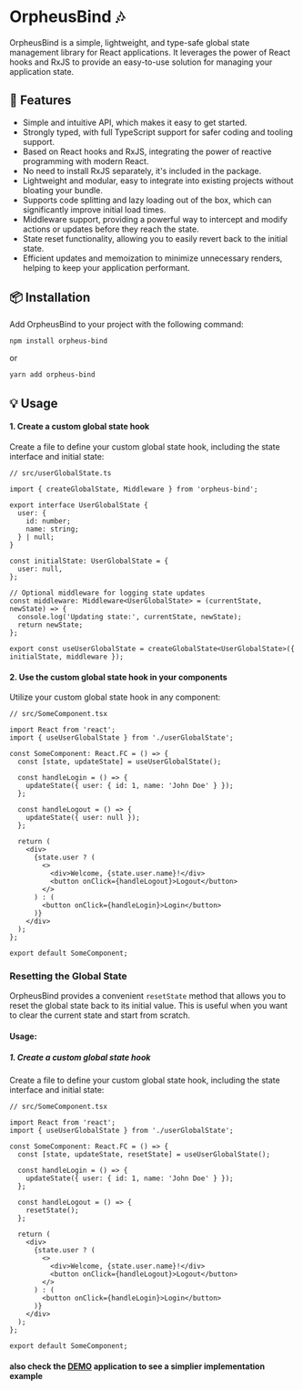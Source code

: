 # OrpheusBind 🎶

OrpheusBind is a simple, lightweight, and type-safe global state management library for React applications. It leverages the power of React hooks and RxJS to provide an easy-to-use solution for managing your application state.

## 🌟 Features

- Simple and intuitive API, which makes it easy to get started.
- Strongly typed, with full TypeScript support for safer coding and tooling support.
- Based on React hooks and RxJS, integrating the power of reactive programming with modern React.
- No need to install RxJS separately, it's included in the package.
- Lightweight and modular, easy to integrate into existing projects without bloating your bundle.
- Supports code splitting and lazy loading out of the box, which can significantly improve initial load times.
- Middleware support, providing a powerful way to intercept and modify actions or updates before they reach the state.
- State reset functionality, allowing you to easily revert back to the initial state.
- Efficient updates and memoization to minimize unnecessary renders, helping to keep your application performant.

## 📦 Installation

Add OrpheusBind to your project with the following command:

```bash
npm install orpheus-bind
```

or

```bash
yarn add orpheus-bind
```

## 💡 Usage

#### 1. Create a custom global state hook

Create a file to define your custom global state hook, including the state interface and initial state:

```tsx
// src/userGlobalState.ts

import { createGlobalState, Middleware } from 'orpheus-bind';

export interface UserGlobalState {
  user: {
    id: number;
    name: string;
  } | null;
}

const initialState: UserGlobalState = {
  user: null,
};

// Optional middleware for logging state updates
const middleware: Middleware<UserGlobalState> = (currentState, newState) => {
  console.log('Updating state:', currentState, newState);
  return newState;
};

export const useUserGlobalState = createGlobalState<UserGlobalState>({ initialState, middleware });
```

#### 2. Use the custom global state hook in your components

Utilize your custom global state hook in any component:

```tsx
// src/SomeComponent.tsx

import React from 'react';
import { useUserGlobalState } from './userGlobalState';

const SomeComponent: React.FC = () => {
  const [state, updateState] = useUserGlobalState();

  const handleLogin = () => {
    updateState({ user: { id: 1, name: 'John Doe' } });
  };

  const handleLogout = () => {
    updateState({ user: null });
  };

  return (
    <div>
      {state.user ? (
        <>
          <div>Welcome, {state.user.name}!</div>
          <button onClick={handleLogout}>Logout</button>
        </>
      ) : (
        <button onClick={handleLogin}>Login</button>
      )}
    </div>
  );
};

export default SomeComponent;
```

### Resetting the Global State

OrpheusBind provides a convenient `resetState` method that allows you to reset the global state back to its initial value. This is useful when you want to clear the current state and start from scratch.

#### Usage:

##### 1. Create a custom global state hook

Create a file to define your custom global state hook, including the state interface and initial state:

```tsx
// src/SomeComponent.tsx

import React from 'react';
import { useUserGlobalState } from './userGlobalState';

const SomeComponent: React.FC = () => {
  const [state, updateState, resetState] = useUserGlobalState();

  const handleLogin = () => {
    updateState({ user: { id: 1, name: 'John Doe' } });
  };

  const handleLogout = () => {
    resetState();
  };

  return (
    <div>
      {state.user ? (
        <>
          <div>Welcome, {state.user.name}!</div>
          <button onClick={handleLogout}>Logout</button>
        </>
      ) : (
        <button onClick={handleLogin}>Login</button>
      )}
    </div>
  );
};

export default SomeComponent;
```

#### also check the [DEMO](src/demo) application to see a simplier implementation example
